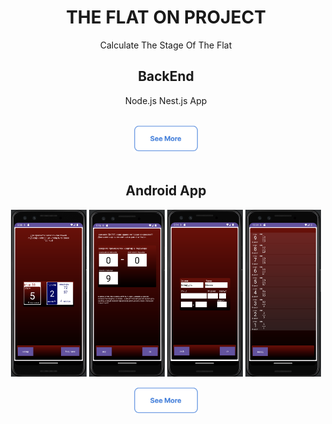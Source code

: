 <div align="center">
 <h1>THE FLAT ON PROJECT</h1>

 Calculate The Stage Of The Flat

 <h2>BackEnd</h2>
 Node.js Nest.js App
 <br><br>

 <a href="https://github.com/addamsv/FlatOn/tree/backend-nest-prod"><img src="./.github/see_more.png" width="104px" height="43px"></a><br><br>

 <h2>Android App</h2>
 <a href="./.github/main_activity.png"><img src="./.github/main_activity.png" width="121px" height="267px"></a>
 <a href="./.github/diapason_activity.png"><img src="./.github/diapason_activity.png" width="121px" height="267px"></a>
 <a href="./.github/address_activity.png"><img src="./.github/address_activity.png" width="121px" height="267px"></a>
 <a href="./.github/entrance_activity.png"><img src="./.github/entrance_activity.png" width="121px" height="267px"></a>
 
 <br>
 
 <a href="https://github.com/addamsv/FlatOn/tree/android-prod"><img src="./.github/see_more.png" width="104px" height="43px"></a></h4><br><br>
</div>